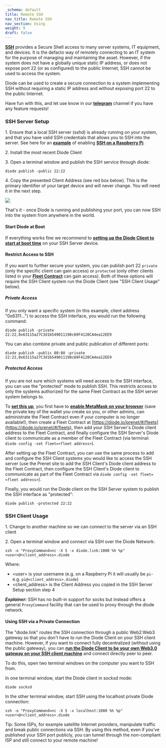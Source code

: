 ```yaml
---
_schema: default
title: Remote SSH
nav_title: Remote SSH
nav_section: Using
weight: 9
draft: false
---
```

[**SSH**](https://en.wikipedia.org/wiki/Secure_Shell) provides a Secure Shell access to many server systems, IT equipment, and devices. It is the defacto way of remotely connecting to an IT system for the purpose of managing and maintaining the asset. However, if the system does not have a globally unique static IP address, or does not expose port 22 (or as configured) to the public Internet, SSH cannot be used to access the system.

Diode can be used to create a secure connection to a system implementing SSH without requiring a static IP address and without exposing port 22 to the public Internet.

Have fun with this, and let use know in our [**telegram**](https://t.me/diode_chain) channel if you have any feature requests!

### **SSH Server Setup**

1\. Ensure that a local SSH server (sshd) is already running on your system, and that you have valid SSH credentials that allows you to SSH into the server. See here for an [**example**](https://cli.docs.diode.io/raspberry-pi/enable-ssh/) of enabling <a href="https://www.raspberrypi.org/documentation/remote-access/ssh/" target="_blank" rel="noopener"><strong>SSH on a Raspberry Pi</strong></a>.

2\. Install the most recent Diode Client

3\. Open a terminal window and publish the SSH service through diode:

```
diode publish -public 22:22
```

4\. Copy the presented Client Address (see red box below). This is the primary identifier of your target device and will never change. You will need it in the next step.

![](https://files.helpdocs.io/qwk5dmv7m8/articles/ub9xrruimv/1599728705235/image.png)

That's it - once Diode is running and publishing your port, you can now SSH into the system from anywhere in the world.

#### **Start Diode at Boot**

If everything works fine we recommend to <a href="https://cli.docs.diode.io/raspberry-pi/start-diode-on-boot/" target="_blank" rel="noopener"><strong>setting up the Diode Client to start at boot time</strong></a> on your SSH Server device.

#### **Restrict Access to SSH**

If you want to further secure your system, you can publish port 22 `private` (only the specific client can gain access) or `protected` (only other clients listed in your [**Fleet Contract**](https://network.docs.diode.io/docs/features/what-is-a-fleet-contract/) can gain access). Both of these options will require the SSH Client system run the Diode Client (see "SSH Client Usage" below).

##### **Private Access**

If you only want a specific system (in this example, client address "0x6311...") to access the SSH interface, you would run the following command:

```
diode publish -private 22:22,0x63115a27C3d1b549011198c69F4120CA4ea12EE9
```

You can also combine private and public publication of different ports:

```
diode publish -public 80:80 -private 22:22,0x63115a27C3d1b549011198c69F4120CA4ea12EE9
```

##### **Protected Access**

If you are not sure which systems will need access to the SSH interface, you can use the "protected" mode to publish SSH. This restricts access to only the systems authorized for the same Fleet Contract as the SSH server system belongs to.

To <a href="https://network.docs.diode.io/docs/features/what-is-a-fleet-contract/" target="_blank" rel="noopener"><strong>set this up</strong></a>, you first have to <a href="https://cli.docs.diode.io/docs/faq/configure-metamask/" target="_blank" rel="noopener"><strong>enable MetaMask on your browser</strong></a> (save the private key of the wallet you create so you, or other admins, can administrate the Fleet Contract even if your computer is no longer available!), then create a Fleet Contract at [https://diode.io/prenet/#/fleets](https://diode.io/prenet/#/fleets), then add your SSH Server's Diode client address to the Fleet Contract, and finally configure the SSH Server's Diode client to communicate as a member of the Fleet Contract (via terminal: `diode config -set fleet=<fleet address>`).

After setting up the Fleet Contract, you can use the same process to add and configure the SSH Client systems you would like to access the SSH server (use the Prenet site to add the SSH Client's Diode client address to the Fleet Contract, then configure the SSH Client's Diode client to communicate as part of the Fleet Contract via `diode config -set fleet=<fleet address>`).

Finally, you would run the Diode client on the SSH Server system to publish the SSH interface as "protected":

```
diode publish -protected 22:22
```

### **SSH Client Usage**

1\. Change to another machine so we can connect to the server via an SSH client

2\. Open a terminal window and connect via SSH over the Diode Network:

```
ssh -o "ProxyCommand=nc -X 5 -x diode.link:1080 %h %p" <user>@<client_address>.diode
```

Where:

* &lt;user&gt; is your username (e.g. on a Raspberry Pi it will usually be `pi`\- e.g. `pi@<client_address>.diode`)
* &lt;client\_address&gt; is the Client Address you copied in the SSH Server Setup section step 4

***Explainer:*** SSH has no built-in support for socks but instead offers a general `ProxyCommand` facility that can be used to proxy through the diode network.

#### **Using SSH via a Private Connection**

The "diode.link" routes the SSH connection through a public Web2:Web3 gateway so that you don't have to run the Diode Client on your SSH client machine. However, if you want to connect fully decentralized (without using the public gateway), you can [**run the Diode Client to be your own Web3.0 gateway on your SSH client machine**](https://cli.docs.diode.io/docs/using/access-web3-0-content-run-a-local-gateway/) and connect directly peer to peer.

To do this, open two terminal windows on the computer you want to SSH from.

In one terminal window, start the Diode client in socksd mode:

```
diode socksd
```

In the other terminal window, start SSH using the localhost private Diode connection:

```
ssh -o "ProxyCommand=nc -X 5 -x localhost:1080 %h %p" <user>@<client_address>.diode
```

Tip: Some ISPs, for example satellite Internet providers, manipulate traffic and break public connections via SSH. By using this method, even if you've published your SSH port publicly, you can tunnel through the non-compliant ISP and still connect to your remote machine!